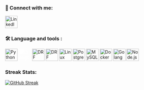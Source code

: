  
### 🔗 Connect with me:
<p align="left">
 
  <a href="https://www.linkedin.com/in/shahab-bozorgi/" target="_blank">
    <img src="https://cdn.jsdelivr.net/gh/devicons/devicon/icons/linkedin/linkedin-original.svg" width="40px" title="LinkedIn"/>
  </a>
</p>

### 🛠 Language and tools :
<p align="left">
  <img src="https://cdn.jsdelivr.net/gh/devicons/devicon/icons/python/python-original.svg" width="40px" title="Python"/>
  <img src="https://cdn.jsdelivr.net/gh/devicons/devicon@latest/icons/django/django-plain.svg" width="40px" title="Django"/ style="filter: brightness(0) invert(1);" />
  <img src="https://cdn.jsdelivr.net/gh/devicons/devicon@latest/icons/djangorest/djangorest-original.svg" width="40px" title="DRF"/>
  <img src="https://cdn.jsdelivr.net/gh/devicons/devicon@latest/icons/djangorest/djangorest-original-wordmark.svg" width="40px" title="DRF"/>
  <img src="https://cdn.jsdelivr.net/gh/devicons/devicon@latest/icons/linux/linux-plain.svg" width="40px" title="Linux"/>
  <img src="https://cdn.jsdelivr.net/gh/devicons/devicon@latest/icons/postgresql/postgresql-plain.svg" width="40px" title="PostgreSQL"/>
  <img src="https://cdn.jsdelivr.net/gh/devicons/devicon/icons/mysql/mysql-original.svg" width="40px" title="MySQL"/>
  <img src="https://cdn.jsdelivr.net/gh/devicons/devicon@latest/icons/docker/docker-original.svg" width="40px" title="Docker"/>
  <img src="https://cdn.jsdelivr.net/gh/devicons/devicon/icons/go/go-original.svg" width="40px" title="Golang"/>
  <img src="https://cdn.jsdelivr.net/gh/devicons/devicon@latest/icons/nodejs/nodejs-original-wordmark.svg"  width="40px" title="Node.js"/>
</p>



###  Streak Stats:
[![GitHub Streak](https://streak-stats.demolab.com/?user=shahab-bozorgi&theme=dark)](https://git.io/streak-stats)





